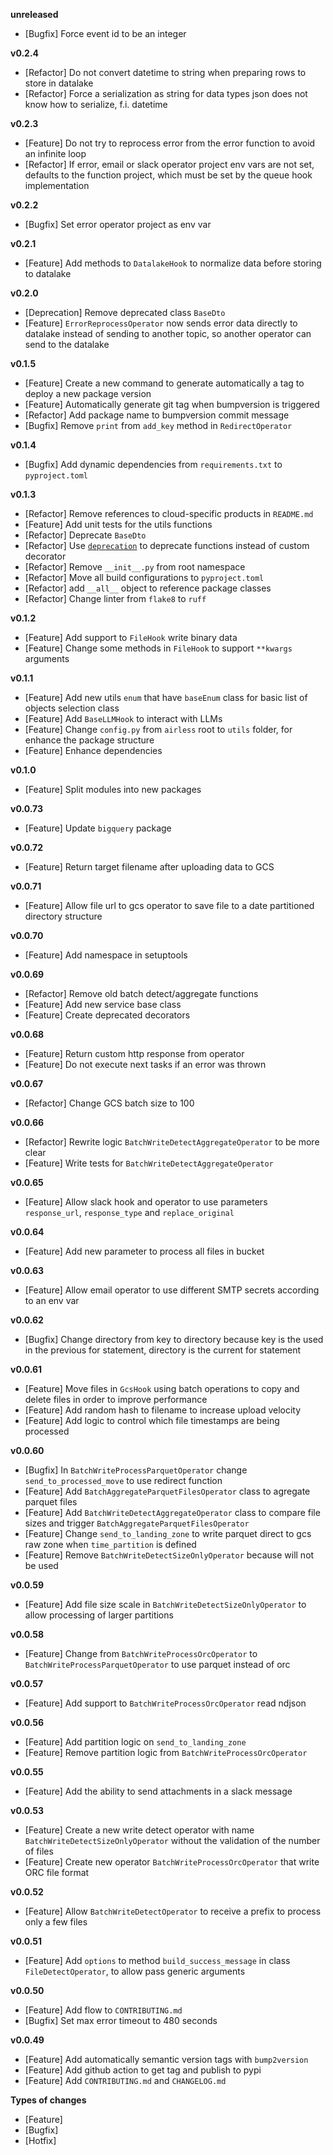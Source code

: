 
**unreleased**
- [Bugfix] Force event id to be an integer

**v0.2.4**
- [Refactor] Do not convert datetime to string when preparing rows to store in datalake
- [Refactor] Force a serialization as string for data types json does not know how to serialize, f.i. datetime

**v0.2.3**
- [Feature] Do not try to reprocess error from the error function to avoid an infinite loop
- [Refactor] If error, email or slack operator project env vars are not set, defaults to the function project, which must be set by the queue hook implementation

**v0.2.2**
- [Bugfix] Set error operator project as env var

**v0.2.1**
- [Feature] Add methods to `DatalakeHook` to normalize data before storing to datalake

**v0.2.0**
- [Deprecation] Remove deprecated class `BaseDto`
- [Feature] `ErrorReprocessOperator` now sends error data directly to datalake instead of sending to another topic, so another operator can send to the datalake

**v0.1.5**
- [Feature] Create a new command to generate automatically a tag to deploy a new package version
- [Feature] Automatically generate git tag when bumpversion is triggered
- [Refactor] Add package name to bumpversion commit message
- [Bugfix] Remove `print` from `add_key` method in `RedirectOperator`

**v0.1.4**
- [Bugfix] Add dynamic dependencies from `requirements.txt` to `pyproject.toml`

**v0.1.3**
- [Refactor] Remove references to cloud-specific products in `README.md` 
- [Feature] Add unit tests for the utils functions
- [Refactor] Deprecate `BaseDto`
- [Refactor] Use [`deprecation`](https://pypi.org/project/deprecation/) to deprecate functions instead of custom decorator
- [Refactor] Remove `__init__.py` from root namespace
- [Refactor] Move all build configurations to `pyproject.toml`
- [Refactor] add `__all__` object to reference package classes
- [Refactor] Change linter from `flake8` to `ruff`

**v0.1.2**
- [Feature] Add support to `FileHook` write binary data
- [Feature] Change some methods in `FileHook` to support `**kwargs` arguments

**v0.1.1**
- [Feature] Add new utils `enum` that have `baseEnum` class for basic list of objects selection class
- [Feature] Add `BaseLLMHook` to interact with LLMs
- [Feature] Change `config.py` from `airless` root to `utils` folder, for enhance the package structure
- [Feature] Enhance dependencies

**v0.1.0**
- [Feature] Split modules into new packages

**v0.0.73**
- [Feature] Update `bigquery` package

**v0.0.72**
- [Feature] Return target filename after uploading data to GCS

**v0.0.71**
- [Feature] Allow file url to gcs operator to save file to a date partitioned directory structure

**v0.0.70**
- [Feature] Add namespace in setuptools

**v0.0.69**
- [Refactor] Remove old batch detect/aggregate functions
- [Feature] Add new service base class
- [Feature] Create deprecated decorators

**v0.0.68**
- [Feature] Return custom http response from operator
- [Feature] Do not execute next tasks if an error was thrown

**v0.0.67**
- [Refactor] Change GCS batch size to 100

**v0.0.66**
- [Refactor] Rewrite logic `BatchWriteDetectAggregateOperator` to be more clear
- [Feature] Write tests for `BatchWriteDetectAggregateOperator`

**v0.0.65**
- [Feature] Allow slack hook and operator to use parameters `response_url`, `response_type` and `replace_original`

**v0.0.64**
- [Feature] Add new parameter to process all files in bucket

**v0.0.63**
- [Feature] Allow email operator to use different SMTP secrets according to an env var

**v0.0.62**
- [Bugfix] Change directory from key to directory because key is the used in the previous for statement, directory is the current for statement

**v0.0.61**
- [Feature] Move files in `GcsHook` using batch operations to copy and delete files in order to improve performance
- [Feature] Add random hash to filename to increase upload velocity
- [Feature] Add logic to control which file timestamps are being processed

**v0.0.60**
- [Bugfix] In `BatchWriteProcessParquetOperator` change `send_to_processed_move` to use redirect function
- [Feature] Add `BatchAggregateParquetFilesOperator` class to agregate parquet files
- [Feature] Add `BatchWriteDetectAggregateOperator` class to compare file sizes and trigger `BatchAggregateParquetFilesOperator`
- [Feature] Change `send_to_landing_zone` to write parquet direct to gcs raw zone when `time_partition` is defined
- [Feature] Remove `BatchWriteDetectSizeOnlyOperator` because will not be used

**v0.0.59**
- [Feature] Add file size scale in `BatchWriteDetectSizeOnlyOperator` to allow processing of larger partitions

**v0.0.58**
- [Feature] Change from `BatchWriteProcessOrcOperator` to `BatchWriteProcessParquetOperator` to use parquet instead of orc

**v0.0.57**
- [Feature] Add support to `BatchWriteProcessOrcOperator` read ndjson

**v0.0.56**
- [Feature] Add partition logic on `send_to_landing_zone`
- [Feature] Remove partition logic from `BatchWriteProcessOrcOperator`

**v0.0.55**
- [Feature] Add the ability to send attachments in a slack message

**v0.0.53**
- [Feature] Create a new write detect operator with name `BatchWriteDetectSizeOnlyOperator` without the validation of the number of files
- [Feature] Create new operator `BatchWriteProcessOrcOperator` that write ORC file format

**v0.0.52**
- [Feature] Allow `BatchWriteDetectOperator` to receive a prefix to process only a few files

**v0.0.51**
- [Feature] Add `options` to method `build_success_message` in class `FileDetectOperator`, to allow pass generic arguments

**v0.0.50**
- [Feature] Add flow to `CONTRIBUTING.md`
- [Bugfix] Set max error timeout to 480 seconds

**v0.0.49**
- [Feature] Add automatically semantic version tags with `bump2version`
- [Feature] Add github action to get tag and publish to pypi
- [Feature] Add `CONTRIBUTING.md` and `CHANGELOG.md`

**Types of changes**
- [Feature]
- [Bugfix]
- [Hotfix]